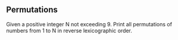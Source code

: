 ## Permutations
Given a positive integer N not exceeding 9. Print all permutations of numbers from 1 to N in reverse lexicographic order.
